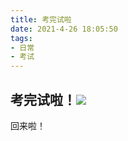 ```yaml
---
title: 考完试啦
date: 2021-4-26 18:05:50
tags:
- 日常
- 考试
---
```


## 考完试啦！![](https://cdn.jsdelivr.net/gh/2x-ercha/twikoo-magic@master/image/bilibili2233/3.png)
回来啦！
